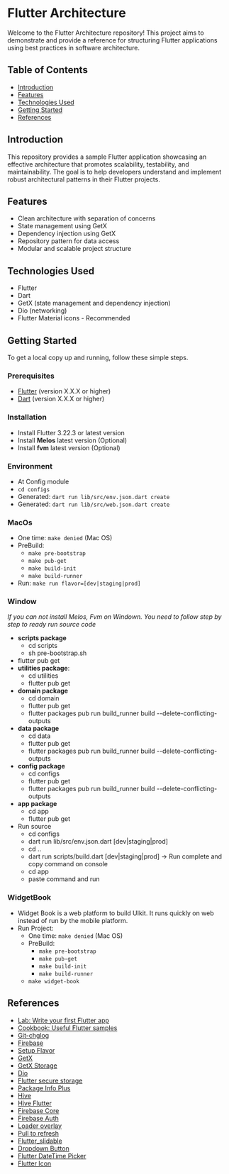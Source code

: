 # Flutter Architecture

Welcome to the Flutter Architecture repository! This project aims to demonstrate and provide a
reference for structuring Flutter applications using best practices in software architecture.

## Table of Contents

- [Introduction](#introduction)
- [Features](#features)
- [Technologies Used](#technologies-used)
- [Getting Started](#getting-started)
- [References](#references)

## Introduction

This repository provides a sample Flutter application showcasing an effective architecture that
promotes scalability, testability, and maintainability. The goal is to help developers understand
and implement robust architectural patterns in their Flutter projects.

## Features

- Clean architecture with separation of concerns
- State management using GetX
- Dependency injection using GetX
- Repository pattern for data access
- Modular and scalable project structure

## Technologies Used

- Flutter
- Dart
- GetX (state management and dependency injection)
- Dio (networking)
- Flutter Material icons - Recommended

## Getting Started

To get a local copy up and running, follow these simple steps.

### Prerequisites

- [Flutter](https://flutter.dev/docs/get-started/install) (version X.X.X or higher)
- [Dart](https://dart.dev/get-dart) (version X.X.X or higher)

### Installation

- Install Flutter 3.22.3 or latest version
- Install **Melos** latest version (Optional)
- Install **fvm** latest version (Optional)

### Environment

- At Config module
- `cd configs`
- Generated: `dart run lib/src/env.json.dart create`
- Generated: `dart run lib/src/web.json.dart create`

### MacOs

- One time: `make denied` (Mac OS)
- PreBuild:
    - `make pre-bootstrap`
    - `make pub-get`
    - `make build-init`
    - `make build-runner`
- Run: `make run flavor=[dev|staging|prod]`

### Window

_If you can not install Melos, Fvm on Windown. You need to follow step by step to ready run source
code_

- **scripts package**
    - cd scripts
    - sh pre-bootstrap.sh
- flutter pub get
- **utilities package**:
    - cd utilities
    - flutter pub get
- **domain package**
    - cd domain
    - flutter pub get
    - flutter packages pub run build_runner build --delete-conflicting-outputs
- **data package**
    - cd data
    - flutter pub get
    - flutter packages pub run build_runner build --delete-conflicting-outputs
- **config package**
    - cd configs
    - flutter pub get
    - flutter packages pub run build_runner build --delete-conflicting-outputs
- **app package**
    - cd app
    - flutter pub get
- Run source
    - cd configs
    - dart run lib/src/env.json.dart [dev|staging|prod]
    - cd ..
    - dart run scripts/build.dart [dev|staging|prod] -> Run complete and copy command on console
    - cd app
    - paste command and run

### WidgetBook

- Widget Book is a web platform to build UIkit. It runs quickly on web instead of run by the mobile
  platform.
- Run Project:
    - One time: `make denied` (Mac OS)
    - PreBuild:
        - `make pre-bootstrap`
        - `make pub-get`
        - `make build-init`
        - `make build-runner`
    - `make widget-book`

## References

- [Lab: Write your first Flutter app](https://docs.flutter.dev/get-started/codelab)
- [Cookbook: Useful Flutter samples](https://docs.flutter.dev/cookbook)
- [Git-chglog](https://github.com/git-chglog/git-chglog)
- [Firebase](https://console.firebase.google.com/u/0/project/flutterskeleton-c0812/overview)
- [Setup Flavor](https://medium.com/@animeshjain/build-flavors-in-flutter-android-and-ios-with-different-firebase-projects-per-flavor-27c5c5dac10b)
- [GetX](https://pub.dev/packages/get)
- [GetX Storage](https://pub.dev/packages/get_storage)
- [Dio](https://pub.dev/packages/dio)
- [Flutter secure storage](https://pub.dev/packages/flutter_secure_storage)
- [Package Info Plus](https://pub.dev/packages/package_info_plus)
- [Hive](https://pub.dev/packages/hive)
- [Hive Flutter](https://pub.dev/packages/hive_flutter)
- [Firebase Core](https://pub.dev/packages/firebase_core)
- [Firebase Auth](https://pub.dev/packages/firebase_auth)
- [Loader overlay](https://pub.dev/packages/loader_overlay)
- [Pull to refresh](https://pub.dev/packages/pull_to_refresh_plus)
- [Flutter_slidable](https://pub.dev/packages/flutter_slidable)
- [Dropdown Button](https://pub.dev/packages/dropdown_button2)
- [Flutter DateTime Picker](https://pub.dev/packages/flutter_datetime_picker)
- [Flutter Icon](https://www.fluttericon.com/)
